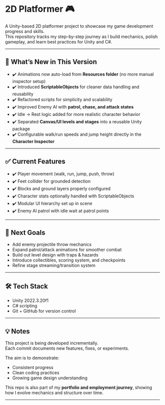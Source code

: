 # 2D Platformer 🎮

A Unity-based 2D platformer project to showcase my game development progress and skills.  
This repository tracks my step-by-step journey as I build mechanics, polish gameplay, and learn best practices for Unity and C#.

---

## 🔄 What’s New in This Version
- ✔️ Animations now auto-load from **Resources folder** (no more manual inspector setup)
- ✔️ Introduced **ScriptableObjects** for cleaner data handling and reusability
- ✔️ Refactored scripts for simplicity and scalability
- ✔️ Improved Enemy AI with **patrol, chase, and attack states**
- ✔️ Idle → Rest logic added for more realistic character behavior
- ✔️ Separated **Canvas/UI levels and stages** into a reusable Unity package
- ✔️ Configurable walk/run speeds and jump height directly in the **Character Inspector**

---

## ✅ Current Features
- ✔️ Player movement (walk, run, jump, push, throw)
- ✔️ Feet collider for grounded detection
- ✔️ Blocks and ground layers properly configured
- ✔️ Character stats optionally handled with ScriptableObjects
- ✔️ Modular UI hierarchy set up in scene
- ✔️ Enemy AI patrol with idle wait at patrol points

---

## 🎯 Next Goals
- Add enemy projectile throw mechanics  
- Expand patrol/attack animations for smoother combat  
- Build out level design with traps & hazards  
- Introduce collectibles, scoring system, and checkpoints  
- Refine stage streaming/transition system  

---

## 🛠️ Tech Stack
- Unity 2022.3.20f1  
- C# scripting  
- Git + GitHub for version control  

---

## 💡 Notes
This project is being developed incrementally.  
Each commit documents new features, fixes, or experiments.  

The aim is to demonstrate:
- Consistent progress  
- Clean coding practices  
- Growing game design understanding  

This repo is also part of my **portfolio and employment journey**, showing how I evolve mechanics and structure over time.  
****
